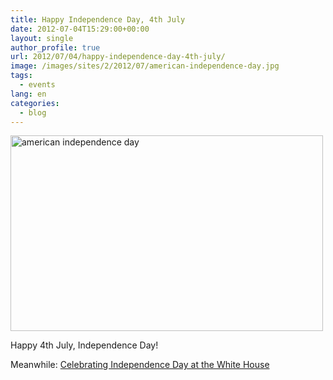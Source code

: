 ```yaml
---
title: Happy Independence Day, 4th July
date: 2012-07-04T15:29:00+00:00
layout: single
author_profile: true
url: 2012/07/04/happy-independence-day-4th-july/
image: /images/sites/2/2012/07/american-independence-day.jpg
tags:
  - events
lang: en
categories: 
  - blog
---
```

[<img class="aligncenter size-full wp-image-155" alt="american independence day" src="/images/2012/07/american-independence-day.jpg" width="500" height="313" srcset="/images/sites/2/2012/07/american-independence-day.jpg 500w, /images/sites/2/2012/07/american-independence-day-300x187.jpg 300w" sizes="(max-width: 500px) 100vw, 500px" />](/images/2012/07/american-independence-day.jpg)

Happy 4th July, Independence Day!

Meanwhile: <a href="http://www.whitehouse.gov/blog/2012/07/03/celebrating-independence-day-white-house" target="_blank">Celebrating Independence Day at the White House</a>